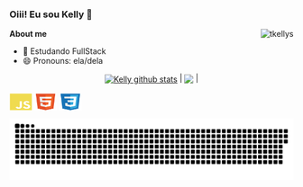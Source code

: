### Oiii! Eu sou Kelly 🤞

 <img align="right" src="https://komarev.com/ghpvc/?username=tkellys&color=green" alt="tkellys"/>
 
 **About me**

- 🌱 Estudando FullStack
- 😄 Pronouns: ela/dela

<div align="center">
  <a href="https://github.com/tkellys">
     <a href="https://github.com/tkellys/github-readme-stats"><img align="center" src="https://github-readme-stats.vercel.app/api?username=tkellys&show_icons=true&include_all_commits=true&theme=buefy&hide_border=true" alt="Kelly github stats" /></a> | <a href="https://github.com/tkellys/github-readme-stats"><img align="center" src="https://github-readme-stats.vercel.app/api/top-langs/?username=tkellys&layout=compact&theme=buefy&hide_border=true" /></a> |
</div>
  


<div style="display: inline_block"><br>
  <img align="center" alt="kelly-Js" height="30" width="40" src="https://raw.githubusercontent.com/devicons/devicon/master/icons/javascript/javascript-plain.svg">
  <img align="center" alt="kelly-HTML" height="30" width="40" src="https://raw.githubusercontent.com/devicons/devicon/master/icons/html5/html5-original.svg">
  <img align="center" alt="kelly-CSS" height="30" width="40" src="https://raw.githubusercontent.com/devicons/devicon/master/icons/css3/css3-original.svg">
<!--   <img align="right" alt="kelly-pic" height="150" style="border-radius:50px;">  -->
       
<!--    colocar meu GIF  AQUI EM BAIXO   -->
  <img align="right" alt="" width="80px" src="https://cdn.picrew.me/shareImg/org/202302/338224_LGPyIeWi.png">

  
  
  ![Snake animation](https://github.com/mirandox/mirandox/blob/output/github-contribution-grid-snake.svg)
       
      
